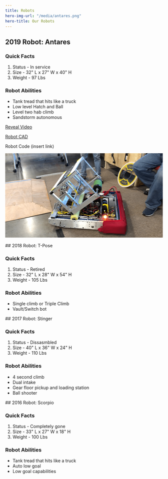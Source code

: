```yaml
---
title: Robots
hero-img-url: "/media/antares.png"
hero-title: Our Robots
---
```


## 2019 Robot: Antares
### Quick Facts
1. Status - In service
2. Size - 32" L x 27" W x 40" H
3. Weight - 97 Lbs
 
### Robot Abilities
* Tank tread that hits like a truck
* Low level Hatch and Ball
* Level two hab climb
* Sandstorm autonomous

[Reveal Video](https://www.youtube.com/watch?v=26EiVH5yALo)

[Robot CAD](https://cad.onshape.com/documents/6ddadaa1401b09b0db981197/w/9b4cabd8c16b3040e3490b17/e/161b1cd32036719df984757d)

Robot Code (insert link)

![2019 Robot: Antares](/media/antares.png)
<div class="divider"></div>
<div class="pics-size-2" markdown="1">
## 2018 Robot: T-Pose

### Quick Facts
1. Status - Retired
2. Size - 32" L x 28" W x 54" H
3. Weight - 105 Lbs 

### Robot Abilities
* Single climb or Triple Climb
* Vault/Switch bot
<div class="divider"></div>
## 2017 Robot: Stinger

### Quick Facts
1. Status - Dissasmbled
2. Size - 40" L x 36" W x 24" H
3. Weight - 110 Lbs 

### Robot Abilities
* 4 second climb
* Dual intake
* Gear floor pickup and loading station
* Ball shooter
<div class="divider"></div>
## 2016 Robot: Scorpio

### Quick Facts
1. Status - Completely gone
2. Size - 33" L x 27" W x 18" H
3. Weight - 100 Lbs 

### Robot Abilities
* Tank tread that hits like a truck
* Auto low goal
* Low goal capabilities